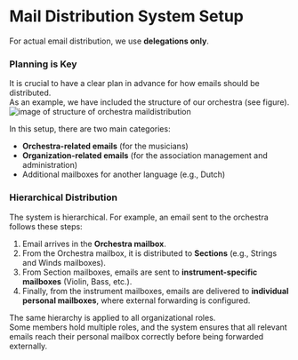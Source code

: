 # Mail Distribution System Setup

For actual email distribution, we use **delegations only**.  

### Planning is Key

It is crucial to have a clear plan in advance for how emails should be distributed.  
As an example, we have included the structure of our orchestra (see figure).  
![image of structure of orchestra maildistribution](/fig/Scherm%C2%ADafbeelding%202025-08-28%20om%2011.08.32.png)


In this setup, there are two main categories:  
- **Orchestra-related emails** (for the musicians)  
- **Organization-related emails** (for the association management and administration)  
- Additional mailboxes for another language (e.g., Dutch)  

### Hierarchical Distribution

The system is hierarchical. For example, an email sent to the orchestra follows these steps:  

1. Email arrives in the **Orchestra mailbox**.  
2. From the Orchestra mailbox, it is distributed to **Sections** (e.g., Strings and Winds mailboxes).  
3. From Section mailboxes, emails are sent to **instrument-specific mailboxes** (Violin, Bass, etc.).  
4. Finally, from the instrument mailboxes, emails are delivered to **individual personal mailboxes**, where external forwarding is configured.  

The same hierarchy is applied to all organizational roles.  
Some members hold multiple roles, and the system ensures that all relevant emails reach their personal mailbox correctly before being forwarded externally.

